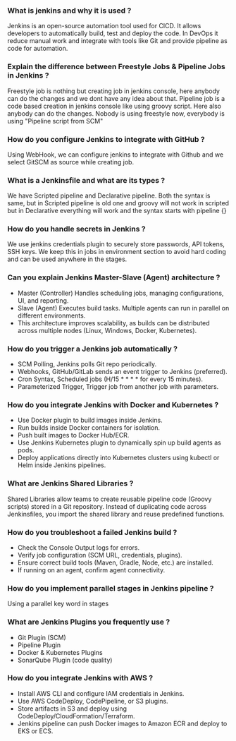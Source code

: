 ### What is jenkins and why it is used ?
Jenkins is an open-source automation tool used for CICD. It allows developers to automatically build, test and deploy the code. In DevOps it reduce manual work and integrate with tools like Git and provide pipeline as code for automation.

### Explain the difference between Freestyle Jobs & Pipeline Jobs in Jenkins ?
Freestyle job is nothing but creating job in jenkins console, here anybody can do the changes and we dont have any idea about that. Pipeline job is a code based creation in jenkins console like using groovy script. Here also anybody can do the changes. Nobody is using freestyle now, everybody is using "Pipeline script from SCM"

### How do you configure Jenkins to integrate with GitHub ?
Using WebHook, we can configure jenkins to integrate with Github and we select GitSCM as source while creating job.

### What is a Jenkinsfile and what are its types ?
We have Scripted pipeline and Declarative pipeline. Both the syntax is same, but in Scripted pipeline is old one and groovy will not work in scripted but in Declarative everything will work and the syntax starts with pipeline {}

### How do you handle secrets in Jenkins ?
We use jenkins credentials plugin to securely store passwords, API tokens, SSH keys. We keep this in jobs in environment section to avoid hard coding and can be used anywhere in the stages.

### Can you explain Jenkins Master-Slave (Agent) architecture ?
- Master (Controller) Handles scheduling jobs, managing configurations, UI, and reporting.
- Slave (Agent) Executes build tasks. Multiple agents can run in parallel on different environments.
- This architecture improves scalability, as builds can be distributed across multiple nodes (Linux, Windows,
  Docker, Kubernetes).

### How do you trigger a Jenkins job automatically ?
- SCM Polling, Jenkins polls Git repo periodically.
- Webhooks, GitHub/GitLab sends an event trigger to Jenkins (preferred).
- Cron Syntax, Scheduled jobs (H/15 * * * * for every 15 minutes).
- Parameterized Trigger, Trigger job from another job with parameters.

### How do you integrate Jenkins with Docker and Kubernetes ?
- Use Docker plugin to build images inside Jenkins.
- Run builds inside Docker containers for isolation.
- Push built images to Docker Hub/ECR.
- Use Jenkins Kubernetes plugin to dynamically spin up build agents as pods.
- Deploy applications directly into Kubernetes clusters using kubectl or Helm inside Jenkins pipelines.

### What are Jenkins Shared Libraries ?
Shared Libraries allow teams to create reusable pipeline code (Groovy scripts) stored in a Git repository. Instead of duplicating code across Jenkinsfiles, you import the shared library and reuse predefined functions.

### How do you troubleshoot a failed Jenkins build ?
- Check the Console Output logs for errors.
- Verify job configuration (SCM URL, credentials, plugins).
- Ensure correct build tools (Maven, Gradle, Node, etc.) are installed.
- If running on an agent, confirm agent connectivity.

### How do you implement parallel stages in Jenkins pipeline ?
Using a parallel key word in stages

### What are Jenkins Plugins you frequently use ?
- Git Plugin (SCM)
- Pipeline Plugin
- Docker & Kubernetes Plugins
- SonarQube Plugin (code quality)

### How do you integrate Jenkins with AWS ?
- Install AWS CLI and configure IAM credentials in Jenkins.
- Use AWS CodeDeploy, CodePipeline, or S3 plugins.
- Store artifacts in S3 and deploy using CodeDeploy/CloudFormation/Terraform.
- Jenkins pipeline can push Docker images to Amazon ECR and deploy to EKS or ECS.
